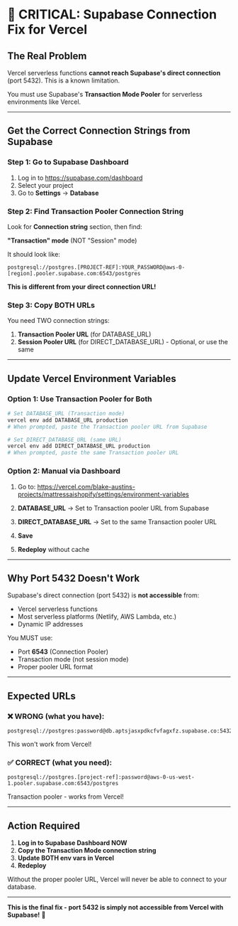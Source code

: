 # 🔴 CRITICAL: Supabase Connection Fix for Vercel

## The Real Problem

Vercel serverless functions **cannot reach Supabase's direct connection** (port 5432). This is a known limitation.

You must use Supabase's **Transaction Mode Pooler** for serverless environments like Vercel.

---

## Get the Correct Connection Strings from Supabase

### Step 1: Go to Supabase Dashboard

1. Log in to https://supabase.com/dashboard
2. Select your project
3. Go to **Settings** → **Database**

### Step 2: Find Transaction Pooler Connection String

Look for **Connection string** section, then find:

**"Transaction" mode** (NOT "Session" mode)

It should look like:
```
postgresql://postgres.[PROJECT-REF]:YOUR_PASSWORD@aws-0-[region].pooler.supabase.com:6543/postgres
```

**This is different from your direct connection URL!**

### Step 3: Copy BOTH URLs

You need TWO connection strings:

1. **Transaction Pooler URL** (for DATABASE_URL)
2. **Session Pooler URL** (for DIRECT_DATABASE_URL) - Optional, or use the same

---

## Update Vercel Environment Variables

### Option 1: Use Transaction Pooler for Both

```bash
# Set DATABASE_URL (Transaction mode)
vercel env add DATABASE_URL production
# When prompted, paste the Transaction pooler URL from Supabase

# Set DIRECT_DATABASE_URL (same URL)
vercel env add DIRECT_DATABASE_URL production  
# When prompted, paste the same Transaction pooler URL
```

### Option 2: Manual via Dashboard

1. Go to: https://vercel.com/blake-austins-projects/mattressaishopify/settings/environment-variables

2. **DATABASE_URL** → Set to Transaction pooler URL from Supabase

3. **DIRECT_DATABASE_URL** → Set to the same Transaction pooler URL

4. **Save**

5. **Redeploy** without cache

---

## Why Port 5432 Doesn't Work

Supabase's direct connection (port 5432) is **not accessible** from:
- Vercel serverless functions
- Most serverless platforms (Netlify, AWS Lambda, etc.)
- Dynamic IP addresses

You MUST use:
- Port **6543** (Connection Pooler)
- Transaction mode (not session mode)
- Proper pooler URL format

---

## Expected URLs

### ❌ WRONG (what you have):
```
postgresql://postgres:password@db.aptsjasxpdkcfvfagxfz.supabase.co:5432/postgres
```
This won't work from Vercel!

### ✅ CORRECT (what you need):
```
postgresql://postgres.[project-ref]:password@aws-0-us-west-1.pooler.supabase.com:6543/postgres
```
Transaction pooler - works from Vercel!

---

## Action Required

1. **Log in to Supabase Dashboard NOW**
2. **Copy the Transaction Mode connection string**
3. **Update BOTH env vars in Vercel**
4. **Redeploy**

Without the proper pooler URL, Vercel will never be able to connect to your database.

---

**This is the final fix - port 5432 is simply not accessible from Vercel with Supabase!** 🚀

